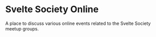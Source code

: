 # Svelte Society Online

A place to discuss various online events related to the Svelte Society meetup groups.
